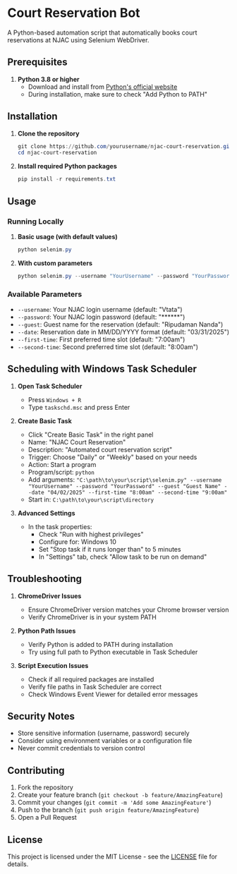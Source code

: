 # Court Reservation Bot

A Python-based automation script that automatically books court reservations at NJAC using Selenium WebDriver.

## Prerequisites

1. **Python 3.8 or higher**
   - Download and install from [Python's official website](https://www.python.org/downloads/)
   - During installation, make sure to check "Add Python to PATH"

## Installation

1. **Clone the repository**
   ```powershell
   git clone https://github.com/yourusername/njac-court-reservation.git
   cd njac-court-reservation
   ```

2. **Install required Python packages**
   ```powershell
   pip install -r requirements.txt
   ```

## Usage

### Running Locally

1. **Basic usage (with default values)**
   ```powershell
   python selenim.py
   ```

2. **With custom parameters**
   ```powershell
   python selenim.py --username "YourUsername" --password "YourPassword" --guest "Guest Name" --date "04/02/2025" --first-time "8:00am" --second-time "9:00am"
   ```

### Available Parameters

- `--username`: Your NJAC login username (default: "Vtata")
- `--password`: Your NJAC login password (default: "******")
- `--guest`: Guest name for the reservation (default: "Ripudaman Nanda")
- `--date`: Reservation date in MM/DD/YYYY format (default: "03/31/2025")
- `--first-time`: First preferred time slot (default: "7:00am")
- `--second-time`: Second preferred time slot (default: "8:00am")

## Scheduling with Windows Task Scheduler

1. **Open Task Scheduler**
   - Press `Windows + R`
   - Type `taskschd.msc` and press Enter

2. **Create Basic Task**
   - Click "Create Basic Task" in the right panel
   - Name: "NJAC Court Reservation"
   - Description: "Automated court reservation script"
   - Trigger: Choose "Daily" or "Weekly" based on your needs
   - Action: Start a program
   - Program/script: `python` 
   - Add arguments: `"C:\path\to\your\script\selenim.py" --username "YourUsername" --password "YourPassword" --guest "Guest Name" --date "04/02/2025" --first-time "8:00am" --second-time "9:00am"`
   - Start in: `C:\path\to\your\script\directory`

3. **Advanced Settings**
   - In the task properties:
     - Check "Run with highest privileges"
     - Configure for: Windows 10
     - Set "Stop task if it runs longer than" to 5 minutes
     - In "Settings" tab, check "Allow task to be run on demand"

## Troubleshooting

1. **ChromeDriver Issues**
   - Ensure ChromeDriver version matches your Chrome browser version
   - Verify ChromeDriver is in your system PATH

2. **Python Path Issues**
   - Verify Python is added to PATH during installation
   - Try using full path to Python executable in Task Scheduler

3. **Script Execution Issues**
   - Check if all required packages are installed
   - Verify file paths in Task Scheduler are correct
   - Check Windows Event Viewer for detailed error messages

## Security Notes

- Store sensitive information (username, password) securely
- Consider using environment variables or a configuration file
- Never commit credentials to version control

## Contributing

1. Fork the repository
2. Create your feature branch (`git checkout -b feature/AmazingFeature`)
3. Commit your changes (`git commit -m 'Add some AmazingFeature'`)
4. Push to the branch (`git push origin feature/AmazingFeature`)
5. Open a Pull Request

## License

This project is licensed under the MIT License - see the [LICENSE](LICENSE) file for details. 